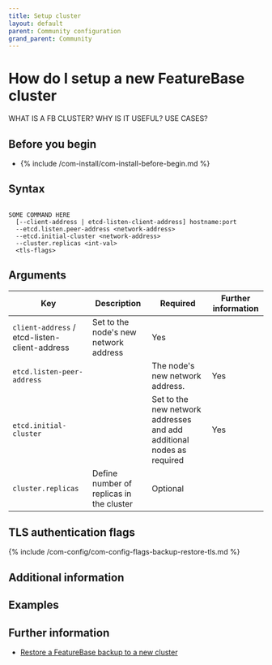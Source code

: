 ```yaml
---
title: Setup cluster
layout: default
parent: Community configuration
grand_parent: Community
---
```


# How do I setup a new FeatureBase cluster

WHAT IS A FB CLUSTER?
WHY IS IT USEFUL?
USE CASES?

## Before you begin

* {% include /com-install/com-install-before-begin.md %}

## Syntax

```

SOME COMMAND HERE
  [--client-address | etcd-listen-client-address] hostname:port
  --etcd.listen.peer-address <network-address>
  --etcd.initial-cluster <network-address>
  --cluster.replicas <int-val>
  <tls-flags>
```

## Arguments

| Key | Description | Required | Further information |
|---|---|---|---|
| `client-address` / etcd-listen-client-address | Set to the node's new network address | Yes |  |
| `etcd.listen-peer-address` |  | The node's new network address. | Yes |
| `etcd.initial-cluster` |  | Set to the new network addresses and add additional nodes as required | Yes |  |
| `cluster.replicas` | Define number of replicas in the cluster | Optional |  |

## TLS authentication flags

{% include /com-config/com-config-flags-backup-restore-tls.md %}

## Additional information

## Examples



## Further information

* [Restore a FeatureBase backup to a new cluster](/docs/community/com-config/com-config-restore)
